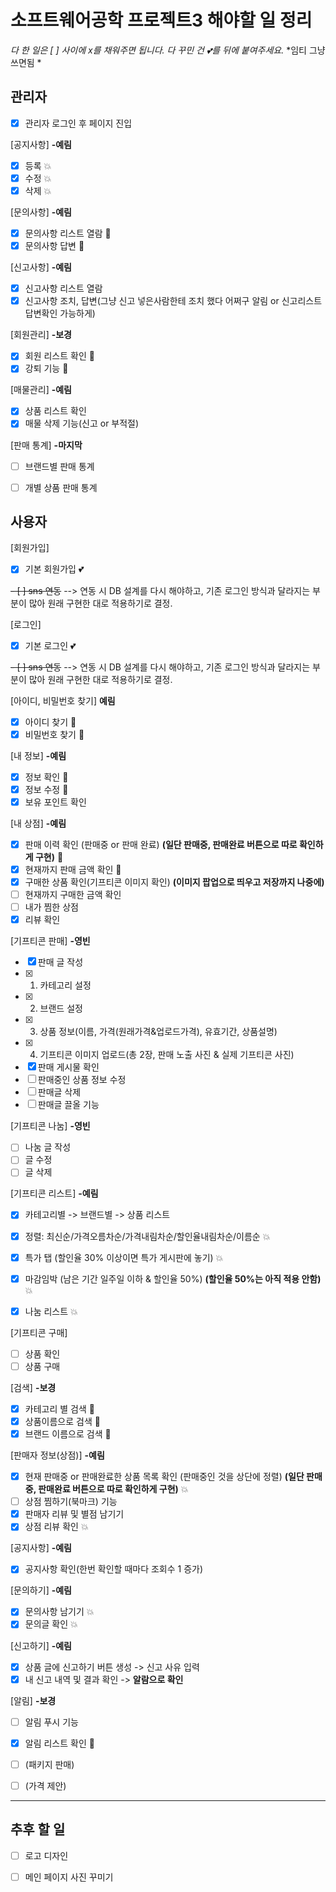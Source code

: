 # 소프트웨어공학 프로젝트3 해야할 일 정리
*다 한 일은 [ ] 사이에 x를 채워주면 됩니다.*
*다 꾸민 건 :two_hearts:를 뒤에 붙여주세요.*
*임티 그냥쓰면됨 *

## 관리자
- [x] 관리자 로그인 후 페이지 진입

[공지사항] **-예림**
- [x] 등록 :boom:
- [x] 수정 :boom:
- [x] 삭제 :boom:

[문의사항] **-예림**
- [x] 문의사항 리스트 열람 :tulip:
- [x] 문의사항 답변 :tulip:

[신고사항] **-예림**
- [x] 신고사항 리스트 열람
- [x] 신고사항 조치, 답변(그냥 신고 넣은사람한테 조치 했다 어쩌구 알림 or 신고리스트 답변확인 가능하게)

[회원관리] **-보경**
- [x] 회원 리스트 확인 :tulip:
- [x] 강퇴 기능 :tulip:

[매물관리] **-예림**
- [x] 상품 리스트 확인
- [x] 매물 삭제 기능(신고 or 부적절)

[판매 통계] **-마지막**
- [ ] 브랜드별 판매 통계
- [ ] 개별 상품 판매 통계


## 사용자
[회원가입]
- [x] 기본 회원가입 :two_hearts: 

~~- [ ] sns 연동~~ --> 연동 시 DB 설계를 다시 해야하고, 기존 로그인 방식과 달라지는 부분이 많아 원래 구현한 대로 적용하기로 결정.

[로그인]
- [x] 기본 로그인 :two_hearts:

~~- [ ] sns 연동~~ --> 연동 시 DB 설계를 다시 해야하고, 기존 로그인 방식과 달라지는 부분이 많아 원래 구현한 대로 적용하기로 결정.

[아이디, 비밀번호 찾기] **예림**
- [x] 아이디 찾기 🐳
- [x] 비밀번호 찾기 🐳

[내 정보] **-예림**
- [x] 정보 확인 :hamster:
- [x] 정보 수정 :hamster:
- [x] 보유 포인트 확인

[내 상점] **-예림**
- [x] 판매 이력 확인 (판매중 or 판매 완료) **(일단 판매중, 판매완료  버튼으로 따로 확인하게 구현)** :panda_face:
- [x] 현재까지 판매 금액 확인 :panda_face:
- [x] 구매한 상품 확인(기프티콘 이미지 확인) **(이미지 팝업으로 띄우고 저장까지 나중에)**
- [ ] 현재까지 구매한 금액 확인
- [ ] 내가 찜한 상점
- [x] 리뷰 확인

[기프티콘 판매] **-영빈**
- [x] 판매 글 작성
- [x] 1) 카테고리 설정
- [x] 2) 브랜드 설정
- [x] 3) 상품 정보(이름, 가격(원래가격&업로드가격), 유효기간, 상품설명)
- [x] 4) 기프티콘 이미지 업로드(총 2장, 판매 노출 사진 & 실제 기프티콘 사진)
- [x] 판매 게시물 확인
- [ ] 판매중인 상품 정보 수정
- [ ] 판매글 삭제
- [ ] 판매글 끌올 기능

[기프티콘 나눔] **-영빈**
- [ ] 나눔 글 작성
- [ ] 글 수정
- [ ] 글 삭제

[기프티콘 리스트] **-예림**
- [x] 카테고리별 -> 브랜드별 -> 상품 리스트 
- [x] 정렬: 최신순/가격오름차순/가격내림차순/할인율내림차순/이름순 :boom:

- [x] 특가 탭 (할인율 30% 이상이면 특가 게시판에 놓기) :boom:
- [x] 마감임박 (남은 기간 일주일 이하 & 할인율 50%) **(할인율 50%는 아직 적용 안함)** :boom:
- [x] 나눔 리스트 :boom:

[기프티콘 구매]
- [ ] 상품 확인
- [ ] 상품 구매

[검색] **-보경**
- [x] 카테고리 별 검색 🦋
- [x] 상품이름으로 검색 🦋
- [x] 브랜드 이름으로 검색 🦋

[판매자 정보(상점)] **-예림**
- [x] 현재 판매중 or 판매완료한 상품 목록 확인 (판매중인 것을 상단에 정렬) **(일단 판매중, 판매완료  버튼으로 따로 확인하게 구현)** :boom:
- [ ] 상점 찜하기(북마크) 기능
- [x] 판매자 리뷰 및 별점 남기기
- [x] 상점 리뷰 확인 :boom:

[공지사항] **-예림**
- [x] 공지사항 확인(한번 확인할 때마다 조회수 1 증가) 

[문의하기] **-예림**
- [x] 문의사항 남기기 :boom:
- [x] 문의글 확인 :boom:

[신고하기] **-예림**
- [x] 상품 글에 신고하기 버튼 생성 -> 신고 사유 입력
- [x] 내 신고 내역 및 결과 확인 -> **알람으로 확인**

[알림] **-보경**
- [ ] 알림 푸시 기능
- [x] 알림 리스트 확인 🦄

- [ ] (패키지 판매)
- [ ] (가격 제안)

***
## 추후 할 일
- [ ] 로고 디자인
- [ ] 메인 페이지 사진 꾸미기

